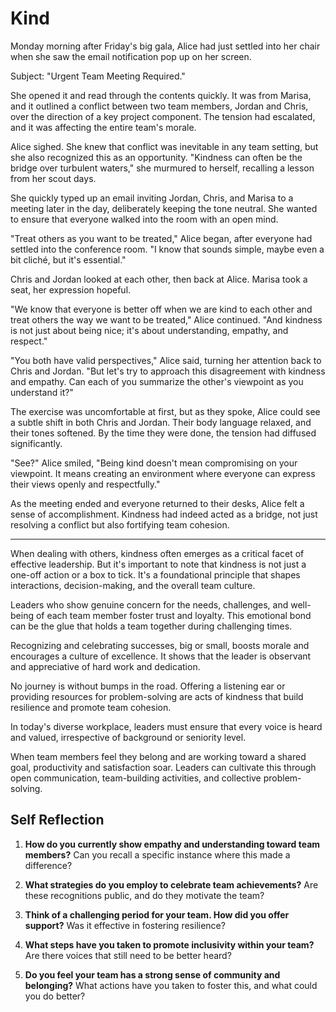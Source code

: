 # Kind

Monday morning after Friday's big gala, Alice had just settled into her chair when she saw the email notification pop up on her screen.

Subject: "Urgent Team Meeting Required."

She opened it and read through the contents quickly. It was from Marisa, and it outlined a conflict between two team members, Jordan and Chris, over the direction of a key project component. The tension had escalated, and it was affecting the entire team's morale.

Alice sighed. She knew that conflict was inevitable in any team setting, but she also recognized this as an opportunity. "Kindness can often be the bridge over turbulent waters," she murmured to herself, recalling a lesson from her scout days.

She quickly typed up an email inviting Jordan, Chris, and Marisa to a meeting later in the day, deliberately keeping the tone neutral. She wanted to ensure that everyone walked into the room with an open mind.

"Treat others as you want to be treated," Alice began, after everyone had settled into the conference room. "I know that sounds simple, maybe even a bit cliché, but it's essential."

Chris and Jordan looked at each other, then back at Alice. Marisa took a seat, her expression hopeful.

"We know that everyone is better off when we are kind to each other and treat others the way we want to be treated," Alice continued. "And kindness is not just about being nice; it's about understanding, empathy, and respect."

"You both have valid perspectives," Alice said, turning her attention back to Chris and Jordan. "But let's try to approach this disagreement with kindness and empathy. Can each of you summarize the other's viewpoint as you understand it?"

The exercise was uncomfortable at first, but as they spoke, Alice could see a subtle shift in both Chris and Jordan. Their body language relaxed, and their tones softened. By the time they were done, the tension had diffused significantly.

"See?" Alice smiled, "Being kind doesn't mean compromising on your viewpoint. It means creating an environment where everyone can express their views openly and respectfully."

As the meeting ended and everyone returned to their desks, Alice felt a sense of accomplishment. Kindness had indeed acted as a bridge, not just resolving a conflict but also fortifying team cohesion.

---

When dealing with others, kindness often emerges as a critical facet of effective leadership. But it's important to note that kindness is not just a one-off action or a box to tick. It's a foundational principle that shapes interactions, decision-making, and the overall team culture.

Leaders who show genuine concern for the needs, challenges, and well-being of each team member foster trust and loyalty. This emotional bond can be the glue that holds a team together during challenging times.

Recognizing and celebrating successes, big or small, boosts morale and encourages a culture of excellence. It shows that the leader is observant and appreciative of hard work and dedication.

No journey is without bumps in the road. Offering a listening ear or providing resources for problem-solving are acts of kindness that build resilience and promote team cohesion.

In today's diverse workplace, leaders must ensure that every voice is heard and valued, irrespective of background or seniority level.

When team members feel they belong and are working toward a shared goal, productivity and satisfaction soar. Leaders can cultivate this through open communication, team-building activities, and collective problem-solving.

## Self Reflection

1. **How do you currently show empathy and understanding toward team members?** Can you recall a specific instance where this made a difference?

2. **What strategies do you employ to celebrate team achievements?** Are these recognitions public, and do they motivate the team?

3. **Think of a challenging period for your team. How did you offer support?** Was it effective in fostering resilience?

4. **What steps have you taken to promote inclusivity within your team?** Are there voices that still need to be better heard?

5. **Do you feel your team has a strong sense of community and belonging?** What actions have you taken to foster this, and what could you do better?
